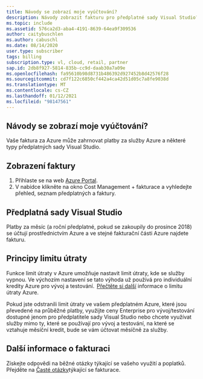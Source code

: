 ```yaml
---
title: Návody se zobrazí moje vyúčtování?
description: Návody zobrazit fakturu pro předplatné sady Visual Studio?
ms.topic: include
ms.assetid: 576ca2d3-aba4-4191-8639-64ea9f309536
author: caitybuschlen
ms.author: cabuschl
ms.date: 08/14/2020
user.type: subscriber
tags: billing
subscription.type: vl, cloud, retail, partner
sap.id: 2db8f927-5814-835b-cc9d-daab30a7a09e
ms.openlocfilehash: fa95610b98d8731b486392d927452b8d42576f28
ms.sourcegitcommit: cd7f122c6850cf442a4ca42d51d05c7a8fe9038d
ms.translationtype: MT
ms.contentlocale: cs-CZ
ms.lasthandoff: 01/12/2021
ms.locfileid: "98147561"
---
```

## <a name="how-do-i-view-my-bill"></a>Návody se zobrazí moje vyúčtování?

Vaše faktura za Azure může zahrnovat platby za služby Azure a některé typy předplatných sady Visual Studio.

## <a name="to-view-your-bill"></a>Zobrazení faktury
1. Přihlaste se na web [Azure Portal](https://portal.azure.com).  
2. V nabídce klikněte na okno Cost Management + fakturace a vyhledejte přehled, seznam předplatných a faktury.  

## <a name="visual-studio-subscriptions"></a>Předplatná sady Visual Studio 

Platby za měsíc (a roční předplatné, pokud se zakoupily do prosince 2018) se účtují prostřednictvím Azure a ve stejné fakturační části Azure najdete fakturu.  

## <a name="understanding-spending-limit"></a>Principy limitu útraty 
Funkce limit útraty v Azure umožňuje nastavit limit útraty, kde se služby vypnou. Ve výchozím nastavení se tato výhoda už používá pro individuální kredity Azure pro vývoj a testování.  [Přečtěte si další](https://docs.microsoft.com/azure/cost-management-billing/manage/spending-limit) informace o limitu útraty Azure. 

Pokud jste odstranili limit útraty ve vašem předplatném Azure, které jsou převedené na průběžné platby, využijte ceny Enterprise pro vývoj/testování dostupné jenom pro předplatitele sady Visual Studio nebo chcete využívat služby mimo ty, které se používají pro vývoj a testování, na které se vztahuje měsíční kredit, bude se vám účtovat měsíčně za služby.  

## <a name="more-information-about-billing"></a>Další informace o fakturaci
Získejte odpovědi na běžné otázky týkající se vašeho využití a poplatků. Přejděte na [Časté otázky](https://docs.microsoft.com/azure/cost-management-billing/manage/getting-started)týkající se fakturace. 
